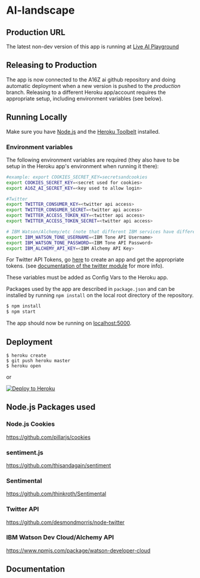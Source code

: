 # AI-landscape

## Production URL
The latest non-dev version of this app is running at [Live AI Playground](http://cryptic-alpha.herokuapp.com)

## Releasing to Production
The app is now connected to the A16Z ai github repository and doing automatic deployment when a new version is pushed to the *production* branch. Releasing to a different Heroku app/account requires the appropriate setup, including environment variables (see below).

## Running Locally

Make sure you have [Node.js](http://nodejs.org/) and the [Heroku Toolbelt](https://toolbelt.heroku.com/) installed. 

### Environment variables

The following environment variables are required (they also have to be setup in the Heroku app's environment when running it there):
```sh
#example: export COOKIES_SECRET_KEY=secretsandcookies
export COOKIES_SECRET_KEY=<secret used for cookies>
export A16Z_AI_SECRET_KEY=<key used to allow login>

#Twitter
export TWITTER_CONSUMER_KEY=<twitter api access>
export TWITTER_CONSUMER_SECRET=<twitter api access>
export TWITTER_ACCESS_TOKEN_KEY=<twitter api access>
export TWITTER_ACCESS_TOKEN_SECRET=<twitter api access>

# IBM Watson/Alchemy/etc (note that different IBM services have different auth requirements)
export IBM_WATSON_TONE_USERNAME=<IBM Tone API Username>
export IBM_WATSON_TONE_PASSWORD=<IBM Tone API Password>
export IBM_ALCHEMY_API_KEY=<IBM Alchemy API Key>
```

For Twitter API Tokens, go [here](https://apps.twitter.com) to create an app and get the appropriate tokens. (see [documentation of the twitter module](https://github.com/desmondmorris/node-twitter) for more info).

These variables must be added as Config Vars to the Heroku app.

Packages used by the app are described in `package.json` and can be installed by running `npm install` on the local root directory of the repository.

```sh
$ npm install
$ npm start
```

The app should now be running on [localhost:5000](http://localhost:5000/).

## Deployment

```
$ heroku create
$ git push heroku master
$ heroku open
```
or

[![Deploy to Heroku](https://www.herokucdn.com/deploy/button.png)](https://heroku.com/deploy)

## Node.js Packages used
### Node.js Cookies
https://github.com/pillarjs/cookies

### sentiment.js
https://github.com/thisandagain/sentiment

### Sentimental
https://github.com/thinkroth/Sentimental

### Twitter API
https://github.com/desmondmorris/node-twitter

### IBM Watson Dev Cloud/Alchemy API
https://www.npmjs.com/package/watson-developer-cloud

## Documentation
